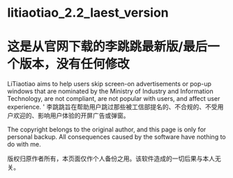 # litiaotiao_2.2_laest_version
# 这是从官网下载的李跳跳最新版/最后一个版本，没有任何修改
LiTiaotiao aims to help users skip screen-on advertisements or pop-up windows that are nominated by the Ministry of Industry and Information Technology, are not compliant, are not popular with users, and affect user experience.    '
李跳跳旨在帮助用户跳过那些被工信部提名的、不合规的、不受用户欢迎的、影响用户体验的开屏广告或弹窗。

The copyright belongs to the original author, and this page is only for personal backup. All consequences caused by the software have nothing to do with me.

版权归原作者所有，本页面仅作个人备份之用。该软件造成的一切后果与本人无关。

